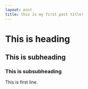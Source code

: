 ```yaml
---
layout: post
title: this is my first post title!
---
```

# This is heading

## This is subheading

### This is subsubheading

This is first line.

